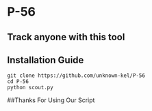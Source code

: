 # P-56

<h2>Track anyone with this tool</h2>

## Installation Guide


```
git clone https://github.com/unknown-kel/P-56
cd P-56
python scout.py
```

##Thanks For Using Our Script
